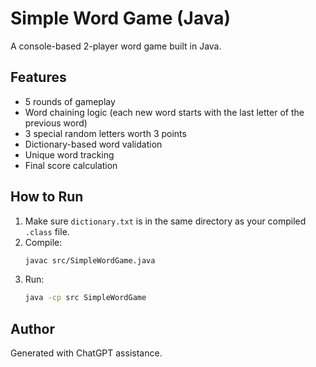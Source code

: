 # Simple Word Game (Java)
A console-based 2-player word game built in Java.

## Features
- 5 rounds of gameplay
- Word chaining logic (each new word starts with the last letter of the previous word)
- 3 special random letters worth 3 points
- Dictionary-based word validation
- Unique word tracking
- Final score calculation

## How to Run
1. Make sure `dictionary.txt` is in the same directory as your compiled `.class` file.
2. Compile:
    ```bash
    javac src/SimpleWordGame.java
    ```
3. Run:
    ```bash
    java -cp src SimpleWordGame
    ```

## Author
Generated with ChatGPT assistance.
